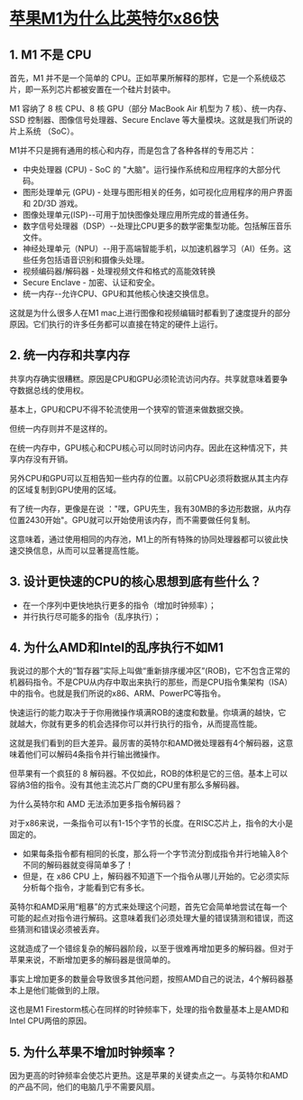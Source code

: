 # [苹果M1为什么比英特尔x86快](https://finance.sina.cn/tech/csj/2020-12-02/detail-iiznctke4367373.d.html?fromtech=1&from=wap)

## 1. M1 不是 CPU 

首先，M1 并不是一个简单的 CPU。正如苹果所解释的那样，它是一个系统级芯片，即一系列芯片都被安置在一个硅片封装中。

M1 容纳了 8 核 CPU、8 核 GPU（部分 MacBook Air 机型为 7 核）、统一内存、SSD 控制器、图像信号处理器、Secure Enclave 等大量模块。这就是我们所说的片上系统 （SoC）。

M1并不只是拥有通用的核心和内存，而是包含了各种各样的专用芯片：

+ 中央处理器 (CPU) - SoC 的 "大脑"。运行操作系统和应用程序的大部分代码。
+ 图形处理单元 (GPU) - 处理与图形相关的任务，如可视化应用程序的用户界面和 2D/3D 游戏。
+ 图像处理单元(ISP)--可用于加快图像处理应用所完成的普通任务。
+ 数字信号处理器（DSP）--处理比CPU更多的数学密集型功能。包括解压音乐文件。
+ 神经处理单元（NPU）--用于高端智能手机，以加速机器学习（AI）任务。这些任务包括语音识别和摄像头处理。
+ 视频编码器/解码器 - 处理视频文件和格式的高能效转换
+ Secure Enclave - 加密、认证和安全。
+ 统一内存--允许CPU、GPU和其他核心快速交换信息。

这就是为什么很多人在M1 mac上进行图像和视频编辑时都看到了速度提升的部分原因。它们执行的许多任务都可以直接在特定的硬件上运行。

## 2. 统一内存和共享内存

共享内存确实很糟糕。原因是CPU和GPU必须轮流访问内存。共享就意味着要争夺数据总线的使用权。

基本上，GPU和CPU不得不轮流使用一个狭窄的管道来做数据交换。

但统一内存则并不是这样的。

在统一内存中，GPU核心和CPU核心可以同时访问内存。因此在这种情况下，共享内存没有开销。

另外CPU和GPU可以互相告知一些内存的位置。以前CPU必须将数据从其主内存的区域复制到GPU使用的区域。

有了统一内存，更像是在说 ："嘿，GPU先生，我有30MB的多边形数据，从内存位置2430开始"。GPU就可以开始使用该内存，而不需要做任何复制。

这意味着，通过使用相同的内存池，M1上的所有特殊的协同处理器都可以彼此快速交换信息，从而可以显著提高性能。

## 3. 设计更快速的CPU的核心思想到底有些什么？

+ 在一个序列中更快地执行更多的指令（增加时钟频率）；
+ 并行执行尽可能多的指令（乱序执行）；

## 4. 为什么AMD和Intel的乱序执行不如M1

我说过的那个大的“暂存器”实际上叫做“重新排序缓冲区”(ROB)，它不包含正常的机器码指令。不是CPU从内存中取出来执行的那些，而是CPU指令集架构（ISA）中的指令。也就是我们所说的x86、ARM、PowerPC等指令。

快速运行的能力取决于于你用微操作填满ROB的速度和数量。你填满的越快，它就越大，你就有更多的机会选择你可以并行执行的指令，从而提高性能。

这就是我们看到的巨大差异。最厉害的英特尔和AMD微处理器有4个解码器，这意味着他们可以解码4条指令并行输出微操作。

但苹果有一个疯狂的 8 解码器。不仅如此，ROB的体积是它的三倍。基本上可以容纳3倍的指令。没有其他主流芯片厂商的CPU里有那么多解码器。

为什么英特尔和 AMD 无法添加更多指令解码器？

对于x86来说，一条指令可以有1-15个字节的长度。在RISC芯片上，指令的大小是固定的。

+ 如果每条指令都有相同的长度，那么将一个字节流分割成指令并行地输入8个不同的解码器就变得简单多了！
+ 但是，在 x86 CPU 上，解码器不知道下一个指令从哪儿开始的。它必须实际分析每个指令，才能看到它有多长。

英特尔和AMD采用“粗暴”的方式来处理这个问题，首先它会简单地尝试在每一个可能的起点对指令进行解码。这意味着我们必须处理大量的错误猜测和错误，而这些猜测和错误必须被丢弃。

这就造成了一个错综复杂的解码器阶段，以至于很难再增加更多的解码器。但对于苹果来说，不断增加更多的解码器是很简单的。

事实上增加更多的数量会导致很多其他问题，按照AMD自己的说法，4个解码器基本上是他们能做到的上限。

这也是M1 Firestorm核心在同样的时钟频率下，处理的指令数量基本上是AMD和Intel CPU两倍的原因。

## 5. 为什么苹果不增加时钟频率？

因为更高的时钟频率会使芯片更热。这是苹果的关键卖点之一。与英特尔和AMD的产品不同，他们的电脑几乎不需要风扇。

